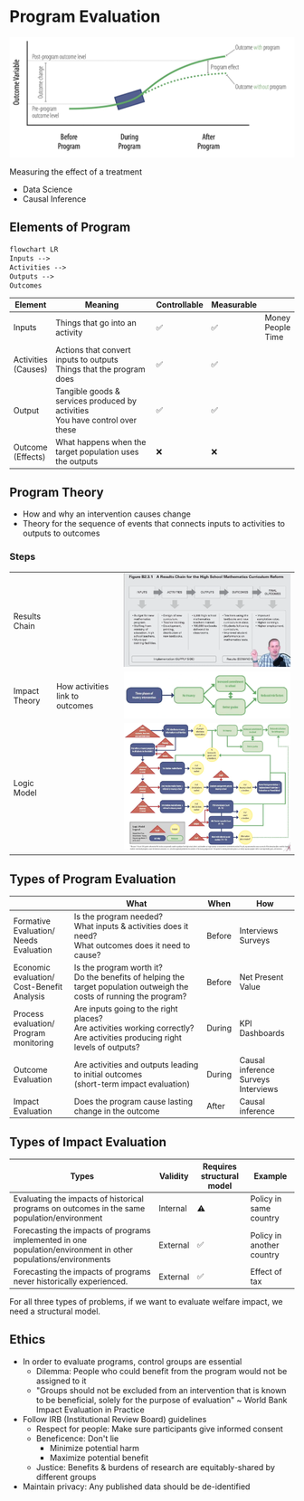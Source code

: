 # Program Evaluation

![](assets/program_evaluation.png)

Measuring the effect of a treatment
- Data Science
- Causal Inference

## Elements of Program

```mermaid
flowchart LR
Inputs -->
Activities -->
Outputs -->
Outcomes
```

| Element                | Meaning                                                                         | Controllable | Measurable |                         |
| ---------------------- | ------------------------------------------------------------------------------- | ------------ | ---------- | ----------------------- |
| Inputs                 | Things that go into an activity                                                 | ✅            | ✅          | Money<br>People<br>Time |
| Activities<br>(Causes) | Actions that convert inputs to outputs<br>Things that the program does          | ✅            | ✅          |                         |
| Output                 | Tangible goods & services produced by activities<br>You have control over these | ✅            | ✅          |                         |
| Outcome<br>(Effects)   | What happens when the target population uses the outputs<br>                    | ❌            | ❌          |                         |

## Program Theory

- How and why an intervention causes change
- Theory for the sequence of events that connects inputs to activities to outputs to outcomes

### Steps

|               |                                 |                               |
| ------------- | ------------------------------- | ----------------------------- |
| Results Chain |                                 | ![](assets/results_chain.png) |
| Impact Theory | How activities link to outcomes | ![](assets/impact.png)        |
| Logic Model   |                                 | ![](assets/logic_model.png)   |

## Types of Program Evaluation


|                                               | What                                                                                                                            | When   | How                                       |
| --------------------------------------------- | ------------------------------------------------------------------------------------------------------------------------------- | ------ | ----------------------------------------- |
| Formative Evaluation/<br>Needs Evaluation     | Is the program needed?<br>What inputs & activities does it need?<br>What outcomes does it need to cause?                        | Before | Interviews<br>Surveys                     |
| Economic evaluation/<br>Cost-Benefit Analysis | Is the program worth it?<br>Do the benefits of helping the target population outweigh the costs of running the program?         | Before | Net Present Value                         |
| Process evaluation/<br>Program monitoring     | Are inputs going to the right places?<br>Are activities working correctly?<br>Are activities producing right levels of outputs? | During | KPI Dashboards                            |
| Outcome Evaluation                            | Are activities and outputs leading to initial outcomes<br>(short-term impact evaluation)                                        | During | Causal inference<br>Surveys<br>Interviews |
| Impact Evaluation                             | Does the program cause lasting change in the outcome                                                                            | After  | Causal inference                          |

## Types of Impact Evaluation

| Types                                                                                                           | Validity | Requires structural model | Example                   |
| --------------------------------------------------------------------------------------------------------------- | -------- | ------------------------- | ------------------------- |
| Evaluating the impacts of historical programs on outcomes in the same population/environment                    | Internal | ⚠️                        | Policy in same country    |
| Forecasting the impacts of programs implemented in one population/environment in other populations/environments | External | ✅                         | Policy in another country |
| Forecasting the impacts of programs never historically experienced.                                             | External | ✅                         | Effect of tax             |

For all three types of problems, if we want to evaluate welfare impact, we need a structural model.

## Ethics

- In order to evaluate programs, control groups are essential
	- Dilemma: People who could benefit from the program would not be assigned to it
	- "Groups should not be excluded from an intervention that is known to be beneficial, solely for the purpose of evaluation" ~ World Bank Impact Evaluation in Practice
- Follow IRB (Institutional Review Board) guidelines
	- Respect for people: Make sure participants give informed consent
	- Beneficence: Don't lie
		- Minimize potential harm
		- Maximize potential benefit
	- Justice: Benefits & burdens of research are equitably-shared by different groups
- Maintain privacy: Any published data should be de-identified